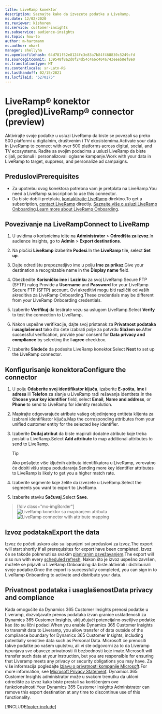 ```yaml
---
title: LiveRamp konektor
description: Saznajte kako da izvezete podatke u LiveRamp.
ms.date: 12/02/2020
ms.reviewer: kishorem
ms.service: customer-insights
ms.subservice: audience-insights
ms.topic: how-to
author: m-hartmann
ms.author: mhart
manager: shellyha
ms.openlocfilehash: 64d781f52e8124fc3e83a7b84f468830c5249cfd
ms.sourcegitcommit: 139548f8a2d0f24d54c4a6c404a743eeeb8ef8e0
ms.translationtype: HT
ms.contentlocale: sr-Latn-RS
ms.lasthandoff: 02/15/2021
ms.locfileid: "5270175"
---
```

# <a name="liverampreg-connector-preview"></a><span data-ttu-id="aa201-103">LiveRamp&reg; konektor (pregled)</span><span class="sxs-lookup"><span data-stu-id="aa201-103">LiveRamp&reg; connector (preview)</span></span>

<span data-ttu-id="aa201-104">Aktivirajte svoje podatke u usluzi LiveRamp da biste se povezali sa preko 500 platformi u digitalnim, društvenim i TV ekosistemima.</span><span class="sxs-lookup"><span data-stu-id="aa201-104">Activate your data in LiveRamp to connect with over 500 platforms across digital, social, and TV ecosystems.</span></span> <span data-ttu-id="aa201-105">Radite sa svojim podacima u usluzi LiveRamp da biste ciljali, potisnuli i personalizovali oglasne kampanje.</span><span class="sxs-lookup"><span data-stu-id="aa201-105">Work with your data in LiveRamp to target, suppress, and personalize ad campaigns.</span></span>

## <a name="prerequisites"></a><span data-ttu-id="aa201-106">Preduslovi</span><span class="sxs-lookup"><span data-stu-id="aa201-106">Prerequisites</span></span>

- <span data-ttu-id="aa201-107">Za upotrebu ovog konektora potrebna vam je pretplata na LiveRamp.</span><span class="sxs-lookup"><span data-stu-id="aa201-107">You need a LiveRamp subscription to use this connector.</span></span>
- <span data-ttu-id="aa201-108">Da biste dobili pretplatu, [kontaktirajte LiveRamp](https://liveramp.com/contact/) direktno.</span><span class="sxs-lookup"><span data-stu-id="aa201-108">To get a subscription, [contact LiveRamp](https://liveramp.com/contact/) directly.</span></span> <span data-ttu-id="aa201-109">[Saznajte više o usluzi LiveRamp Onboarding](https://liveramp.com/our-platform/data-onboarding/).</span><span class="sxs-lookup"><span data-stu-id="aa201-109">[Learn more about LiveRamp Onboarding](https://liveramp.com/our-platform/data-onboarding/).</span></span>

## <a name="connect-to-liveramp"></a><span data-ttu-id="aa201-110">Povezivanje na LiveRamp</span><span class="sxs-lookup"><span data-stu-id="aa201-110">Connect to LiveRamp</span></span>

1. <span data-ttu-id="aa201-111">U uvidima o korisnicima idite na **Administrator** > **Odredišta za izvoz**.</span><span class="sxs-lookup"><span data-stu-id="aa201-111">In audience insights, go to **Admin** > **Export destinations**.</span></span>

1. <span data-ttu-id="aa201-112">Na pločici **LiveRamp** izaberite **Podesi**.</span><span class="sxs-lookup"><span data-stu-id="aa201-112">In the **LiveRamp** tile, select **Set up**.</span></span>

1. <span data-ttu-id="aa201-113">Dajte odredištu prepoznatljivo ime u polju **Ime za prikaz**.</span><span class="sxs-lookup"><span data-stu-id="aa201-113">Give your destination a recognizable name in the **Display name** field.</span></span>

1. <span data-ttu-id="aa201-114">Obezbedite **Korisničko ime** i **Lozinku** za svoj LiveRamp Secure FTP (SFTP) nalog.</span><span class="sxs-lookup"><span data-stu-id="aa201-114">Provide a **Username** and **Password** for your LiveRamp Secure FTP (SFTP) account.</span></span>
<span data-ttu-id="aa201-115">Ovi akreditivi mogu biti različiti od vaših akreditiva za LiveRamp Onboarding.</span><span class="sxs-lookup"><span data-stu-id="aa201-115">These credentials may be different from your LiveRamp Onboarding credentials.</span></span>

1. <span data-ttu-id="aa201-116">Izaberite **Verifikuj** da testirate vezu sa uslugom LiveRamp.</span><span class="sxs-lookup"><span data-stu-id="aa201-116">Select **Verify** to test the connection to LiveRamp.</span></span>

1. <span data-ttu-id="aa201-117">Nakon uspešne verifikacije, dajte svoj pristanak za **Privatnost podataka i usaglašenost** tako što ćete izabrati polje za potvrdu **Slažem se**.</span><span class="sxs-lookup"><span data-stu-id="aa201-117">After successful verification, provide your consent for **Data privacy and compliance** by selecting the **I agree** checkbox.</span></span>

1. <span data-ttu-id="aa201-118">Izaberite **Sledeće** da podesite LiveRamp konektor.</span><span class="sxs-lookup"><span data-stu-id="aa201-118">Select **Next** to set up the LiveRamp connector.</span></span>

## <a name="configure-the-connector"></a><span data-ttu-id="aa201-119">Konfigurisanje konektora</span><span class="sxs-lookup"><span data-stu-id="aa201-119">Configure the connector</span></span>

1. <span data-ttu-id="aa201-120">U polju **Odaberite svoj identifikator ključa**, izaberite **E-pošta**, **Ime i adresa** ili **Telefon** za slanje u LiveRamp radi rešavanja identiteta.</span><span class="sxs-lookup"><span data-stu-id="aa201-120">In the **Choose your key identifier** field, select **Email**,  **Name and address**, or **Phone** to send to LiveRamp for identity resolution.</span></span>

1. <span data-ttu-id="aa201-121">Mapirajte odgovarajuće atribute vašeg objedinjenog entiteta klijenta za izabrani identifikator ključa.</span><span class="sxs-lookup"><span data-stu-id="aa201-121">Map the corresponding attributes from your unified customer entity for the selected key identifier.</span></span>

1. <span data-ttu-id="aa201-122">Izaberite **Dodaj atribut** da biste mapirali dodatne atribute koje treba poslati u LiveRamp.</span><span class="sxs-lookup"><span data-stu-id="aa201-122">Select **Add attribute** to map additional attributes to send to LiveRamp.</span></span>

   > [!TIP]
   > <span data-ttu-id="aa201-123">Ako pošaljete više ključnih atributa identifikatora u LiveRamp, verovatno će dobiti višu stopu podudaranja.</span><span class="sxs-lookup"><span data-stu-id="aa201-123">Sending more key identifier attributes to LiveRamp is likely to get you a higher match rate.</span></span>

1. <span data-ttu-id="aa201-124">Izaberite segmente koje želite da izvezete u LiveRamp.</span><span class="sxs-lookup"><span data-stu-id="aa201-124">Select the segments you want to export to LiveRamp.</span></span>

1. <span data-ttu-id="aa201-125">Izaberite stavku **Sačuvaj**.</span><span class="sxs-lookup"><span data-stu-id="aa201-125">Select **Save**.</span></span>

> [!div class="mx-imgBorder"]
> <span data-ttu-id="aa201-126">![LiveRamp konektor sa mapiranjem atributa](media/export-liveramp-segments.png "LiveRamp konektor sa mapiranjem atributa")</span><span class="sxs-lookup"><span data-stu-id="aa201-126">![LiveRamp connector with attribute mapping](media/export-liveramp-segments.png "LiveRamp connector with attribute mapping")</span></span>

## <a name="export-the-data"></a><span data-ttu-id="aa201-127">Izvoz podataka</span><span class="sxs-lookup"><span data-stu-id="aa201-127">Export the data</span></span>

<span data-ttu-id="aa201-128">Izvoz će početi uskoro ako su ispunjeni svi preduslovi za izvoz.</span><span class="sxs-lookup"><span data-stu-id="aa201-128">The export will start shortly if all prerequisites for export have been completed.</span></span> <span data-ttu-id="aa201-129">Izvoz će se takođe pokrenuti sa svakim [planiranim osvežavanjem](system.md#schedule-tab).</span><span class="sxs-lookup"><span data-stu-id="aa201-129">The export will also run with every [scheduled refresh](system.md#schedule-tab).</span></span>
<span data-ttu-id="aa201-130">Nakon što je izvoz uspešno završen, možete se prijaviti u LiveRamp Onboarding da biste aktivirali i distribuirali svoje podatke.</span><span class="sxs-lookup"><span data-stu-id="aa201-130">Once the export is successfully completed, you can sign in to LiveRamp Onboarding to activate and distribute your data.</span></span>

## <a name="data-privacy-and-compliance"></a><span data-ttu-id="aa201-131">Privatnost podataka i usaglašenost</span><span class="sxs-lookup"><span data-stu-id="aa201-131">Data privacy and compliance</span></span>

<span data-ttu-id="aa201-132">Kada omogućite da Dynamics 365 Customer Insights prenosi podatke u Liveramp, dozvoljavate prenos podataka izvan granice usklađenosti za Dynamics 365 Customer Insights, uključujući potencijalno osetljive podatke kao što su lični podaci.</span><span class="sxs-lookup"><span data-stu-id="aa201-132">When you enable Dynamics 365 Customer Insights to transmit data to Liveramp, you allow transfer of data outside of the compliance boundary for Dynamics 365 Customer Insights, including potentially sensitive data such as Personal Data.</span></span> <span data-ttu-id="aa201-133">Microsoft će prenositi takve podatke po vašem uputstvu, ali vi ste odgovorni za to da Liveramp ispunjava sve obaveze privatnosti ili bezbednosti koje imate.</span><span class="sxs-lookup"><span data-stu-id="aa201-133">Microsoft will transfer such data at your instruction, but you are responsible for ensuring that Liveramp meets any privacy or security obligations you may have.</span></span> <span data-ttu-id="aa201-134">Za više informacija pogledajte [Izjavu o privatnosti kompanije Microsoft](https://go.microsoft.com/fwlink/?linkid=396732).</span><span class="sxs-lookup"><span data-stu-id="aa201-134">For more information, see [Microsoft Privacy Statement](https://go.microsoft.com/fwlink/?linkid=396732).</span></span>
<span data-ttu-id="aa201-135">Dynamics 365 Customer Insights administrator može u svakom trenutku da ukloni odredište za izvoz kako biste prestali sa korišćenjem ove funkcionalnosti.</span><span class="sxs-lookup"><span data-stu-id="aa201-135">Your Dynamics 365 Customer Insights Administrator can remove this export destination at any time to discontinue use of this functionality.</span></span>

[!INCLUDE[footer-include](../includes/footer-banner.md)]